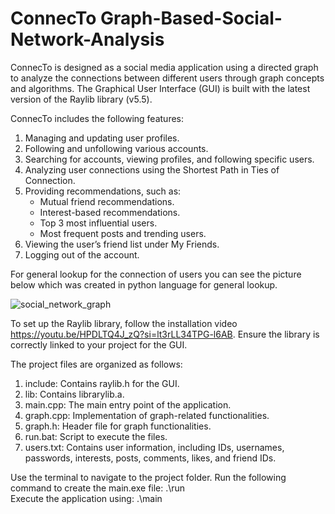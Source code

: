 # ConnecTo Graph-Based-Social-Network-Analysis

ConnecTo is designed as a social media application using a directed graph to analyze the connections between different users through graph concepts and algorithms.
The Graphical User Interface (GUI) is built with the latest version of the Raylib library (v5.5).

ConnecTo includes the following features:
1. Managing and updating user profiles.
2. Following and unfollowing various accounts.
3. Searching for accounts, viewing profiles, and following specific users.
4. Analyzing user connections using the Shortest Path in Ties of Connection.
5. Providing recommendations, such as:
   - Mutual friend recommendations.
   - Interest-based recommendations.
   - Top 3 most influential users.
   - Most frequent posts and trending users.
6. Viewing the user’s friend list under My Friends.
7. Logging out of the account.

For general lookup for the connection of users you can see the picture below which was created in python language for general lookup.

![social_network_graph](https://github.com/user-attachments/assets/793300ff-be44-4c2c-9207-21e42b38557f)

To set up the Raylib library, follow the installation video https://youtu.be/HPDLTQ4J_zQ?si=lt3rLL34TPG-l6AB. 
Ensure the library is correctly linked to your project for the GUI.

The project files are organized as follows:
1. include: Contains raylib.h for the GUI.
2. lib: Contains librarylib.a.
3. main.cpp: The main entry point of the application.
4. graph.cpp: Implementation of graph-related functionalities.
5. graph.h: Header file for graph functionalities.
6. run.bat: Script to execute the files.
7. users.txt: Contains user information, including IDs, usernames, passwords, interests, posts, comments, likes, and friend IDs.

Use the terminal to navigate to the project folder.
Run the following command to create the main.exe file: .\run  
Execute the application using: .\main 
